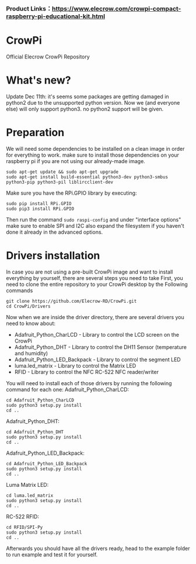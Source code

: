 ### Product Links：https://www.elecrow.com/crowpi-compact-raspberry-pi-educational-kit.html

# CrowPi

Official Elecrow CrowPi Repository

# What's new?

Update Dec 11th: it's seems some packages are getting damaged in python2 due to the unsupported python version. Now we (and everyone else) will only support python3. no python2 support will be given.

# Preparation

We will need some dependencies to be installed on a clean image in order for everything to work.
make sure to install those dependencies on your raspberry pi if you are not using our already-made image.

````
sudo apt-get update && sudo apt-get upgrade
sudo apt-get install build-essential python3-dev python3-smbus python3-pip python3-pil liblircclient-dev
````

Make sure you have the RPi.GPIO library by executing:

````
sudo pip install RPi.GPIO
sudo pip3 install RPi.GPIO
````

Then run the command ```` sudo raspi-config ```` and under "interface options" make sure to enable SPI and I2C
also expand the filesystem if you haven't done it already in the advanced options.

# Drivers installation

In case you are not using a pre-built CrowPi image and want to install everything by yourself, there are several steps you need to take
First, you need to clone the entire repository to your CrowPi desktop by the Following commands
````
git clone https://github.com/Elecrow-RD/CrowPi.git
cd CrowPi/Drivers
````
Now when we are inside the driver directory, there are several drivers you need to know about:

* Adafruit_Python_CharLCD - Library to control the LCD screen on the CrowPi
* Adafruit_Python_DHT - Library to control the DH11 Sensor (temperature and humidity)
* Adafruit_Python_LED_Backpack - Library to control the segment LED
* luma.led_matrix - Library to control the Matrix LED
* RFID - Library to control the NFC RC-522 NFC reader/writer

You will need to install each of those drivers by running the following command for each one:
Adafruit_Python_CharLCD:
````
cd Adafruit_Python_CharLCD
sudo python3 setup.py install
cd ..
````
Adafruit_Python_DHT:
````
cd Adafruit_Python_DHT
sudo python3 setup.py install
cd ..
````
Adafruit_Python_LED_Backpack:
````
cd Adafruit_Python_LED_Backpack
sudo python3 setup.py install
cd ..
````
Luma Matrix LED:
````
cd luma.led_matrix
sudo python3 setup.py install
cd ..
````
RC-522 RFID:
````
cd RFID/SPI-Py
sudo python3 setup.py install
cd ..
````

Afterwards you should have all the drivers ready, head to the example folder to run example and test it for yourself.
